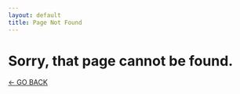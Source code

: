 ```yaml
---
layout: default
title: Page Not Found
---
```


<div id="main">
<h1>Sorry, that page cannot be found.</h1>
<a href="/">&#x2190; GO BACK</a>
</div>
